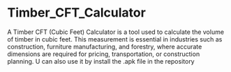# Timber_CFT_Calculator
A Timber CFT (Cubic Feet) Calculator is a tool used to calculate the volume of timber in cubic feet. This measurement is essential in industries such as construction, furniture manufacturing, and forestry, where accurate dimensions are required for pricing, transportation, or construction planning.
U can also use it by install the .apk file in the repository
